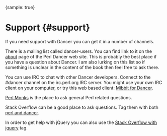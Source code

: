 {sample: true}
# Support {#support}

If you need support with Dancer you can get it in a number of channels.

There is a mailing list called dancer-users. You can find link to it on the [about](http://perldancer.org/about) page of the Perl Dancer web site. This is probably the best place if you have a question about Dancer. I am also lurking on this list so if something is unclear in the content of the book then feel free to ask there.

You can use IRC to chat with other Dancer developers. Connect to the #dancer channel on the irc.perl.org IRC server. You might use your own IRC client on your computer, or try this web based client: [Mibbit for Dancer](http://perldancer.org/irc).

[Perl Monks](http://www.perlmonks.org/) is the place to ask general Perl related questions.

Stack Overflow can be a good place to ask questions. Tag them with both [perl and dancer](https://stackoverflow.com/questions/tagged/dancer).

In order to get help with jQuery you can also use the [Stack Overflow with jquery](https://stackoverflow.com/questions/tagged/jquery) tag.

